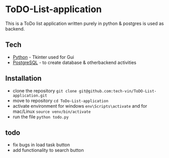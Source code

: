 # ToDO-List-application
This is a ToDo list application written purely in python &amp; postgres is used as backend.

## Tech
* [Python](https://docs.python.org/3/library/tk.html) - Tkinter used for Gui 
* [PostgreSQL](https://www.postgresql.org/docs/) - to create database & otherbackend activities

## Installation
- clone the repository 
```git clone git@github.com:tech-vin/ToDO-List-application.git ```
- move to repository ```cd ToDo-List-application```
- activate environment for windows ```env\Scripts\activate``` and for mac/Linux ```source venv/bin/activate```
- run the file ```python todo.py```

## todo
- fix bugs in load task button
- add functionality to search button
